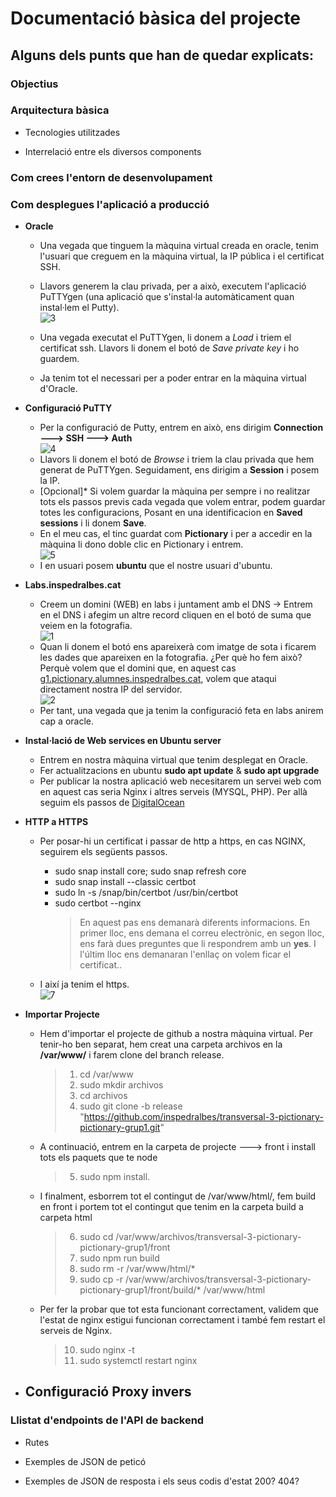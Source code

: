 # Documentació bàsica del projecte

<h2>Alguns dels punts que han de quedar explicats:</h2>

<h3> Objectius</h3>

<h3> Arquitectura bàsica</h3>

- Tecnologies utilitzades

- Interrelació entre els diversos components

<h3> Com crees l'entorn de desenvolupament</h3>

<h3>Com desplegues l'aplicació a producció</h3>

-  **Oracle**

	- Una vegada que tinguem la màquina virtual creada en oracle, tenim l'usuari que creguem en la màquina virtual, la IP pública i el certificat SSH.

	- Llavors generem la clau privada, per a això, executem l'aplicació PuTTYgen (una aplicació que s'instal·la automàticament quan instal·lem el Putty). <br>  <img  src="./img/image3.png"  alt="3">

	- Una vegada executat el PuTTYgen, li donem a *Load* i triem el certificat ssh. Llavors li donem el botó de *Save private key* i ho guardem.

	- Ja tenim tot el necessari per a poder entrar en la màquina virtual d'Oracle.
-  **Configuració PuTTY**
	- Per la configuració de Putty, entrem en això, ens dirigim **Connection ---> SSH ---> Auth**  <br>  <img  src="./img/image4.png"  alt="4">
	- Llavors li donem el botó de *Browse* i triem la clau privada que hem generat de PuTTYgen. Seguidament, ens dirigim a **Session** i posem la IP.
	- [Opcional]* Si volem guardar la màquina per sempre i no realitzar tots els passos previs cada vegada que volem entrar, podem guardar totes les configuracions, Posant en una identificacion en **Saved sessions** i li donem **Save**.
	- En el meu cas, el tinc guardat com **Pictionary** i per a accedir en la màquina li dono doble clic en Pictionary i entrem.<br>  <img  src="./img/image5.png"  alt="5">
	- I en usuari posem **ubuntu** que el nostre usuari d'ubuntu.
-  **Labs.inspedralbes.cat**
	- Creem un domini (WEB) en labs i juntament amb el DNS -> Entrem en el DNS i afegim un altre record cliquen en el botó de suma que veiem en la fotografia. <br><img  src="./img/image1.png"  alt="1">
	- Quan li donem el botó ens apareixerà com imatge de sota i ficarem les dades que apareixen en la fotografia. ¿Per què ho fem això? Perquè volem que el domini que, en aquest cas <a  href="https://g1.pictionary.alumnes.inspedralbes.cat/">g1.pictionary.alumnes.inspedralbes.cat</a>, volem que ataqui directament nostra IP del servidor. <br>  <img  src="./img/image2.png"  alt="2">
	- Per tant, una vegada que ja tenim la configuració feta en labs anirem cap a oracle.

-  **Instal·lació de Web services en Ubuntu server**
	- Entrem en nostra màquina virtual que tenim desplegat en Oracle.
	- Fer actualitzacions en ubuntu **sudo apt update** & **sudo apt upgrade**
	- Per publicar la nostra aplicació web necesitarem un servei web com en aquest cas seria Nginx i altres serveis (MYSQL, PHP). Per allà seguim els passos de <a  href="https://www.digitalocean.com/community/tutorials/how-to-install-linux-nginx-mysql-php-lemp-stack-on-ubuntu-20-04">DigitalOcean</a>
 
-  **HTTP a HTTPS**
	- Per posar-hi un certificat i passar de http a https, en cas NGINX, seguirem els següents passos.
		- sudo snap install core; sudo snap refresh core
	    - sudo snap install --classic certbot
	    - sudo ln -s /snap/bin/certbot /usr/bin/certbot
	    - sudo certbot --nginx
		    >En aquest pas ens demanarà diferents informacions. 
		    En primer lloc, ens demana el correu  electrònic, en segon lloc, ens farà dues preguntes que li respondrem amb un **yes**. I l'últim lloc ens demanaran  l'enllaç on volem ficar el certificat..
		    
	- I així ja tenim el https. <br>  <img  src="./img/image7.png"  alt="7">

- **Importar Projecte**
	- Hem d'importar el projecte de github a nostra màquina virtual. Per tenir-ho ben separat, hem creat una carpeta archivos en la **/var/www/** i farem clone del branch release.
		> 1. cd /var/www
		> 2. sudo mkdir archivos
		> 3. cd archivos
		> 4. sudo git clone -b release "https://github.com/inspedralbes/transversal-3-pictionary-pictionary-grup1.git"
		
	- A continuació, entrem en la carpeta de projecte ---> front i install tots els paquets que te node 
		> 5. sudo npm install.
		
	- I finalment, esborrem tot el contingut de /var/www/html/, fem build en front i portem tot el contingut que tenim en la carpeta build a carpeta html 
		>6. sudo cd /var/www/archivos/transversal-3-pictionary-pictionary-grup1/front
		>7. sudo npm run build
		>8. sudo rm -r /var/www/html/*
		>9. sudo cp -r  /var/www/archivos/transversal-3-pictionary-pictionary-grup1/front/build/* /var/www/html
		
	- Per fer la probar que tot esta funcionant correctament, validem que l'estat de nginx estigui funcionan correctament i també fem restart el serveis de Nginx. 
		> 10. sudo  nginx -t
		> 11. sudo systemctl restart nginx
		
-  **Configuració Proxy invers**
	 -



<h3>Llistat d'endpoints de l'API de backend</h3>

- Rutes

- Exemples de JSON de peticó

- Exemples de JSON de resposta i els seus codis d'estat 200? 404?